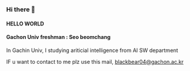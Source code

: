 ### Hi there 👋
#### HELLO WORLD
#### Gachon Univ freshman : Seo beomchang
In Gachin Univ, I studying ariticial intelligence from AI SW department

IF u want to contact to me plz use this mail, blackbear04@gachon.ac.kr
